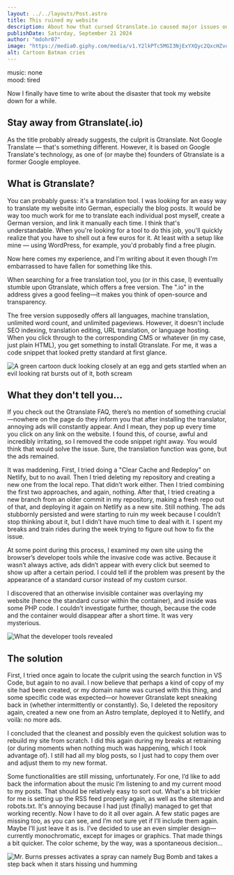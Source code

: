 ```yaml
---
layout: ../../layouts/Post.astro
title: This ruined my website
description: About how that cursed Gtranslate.io caused major issues on my website, leading me to rebuild it from scratch, don't make the same mistake that I did
publishDate: Saturday, September 21 2024
author: "mdohr07"
image: "https://media0.giphy.com/media/v1.Y2lkPTc5MGI3NjExYXQyc2QxcHZvdGVzbzJkYmFicmdrbmU2Zm45N3FqdmF2anpveXRjZCZlcD12MV9pbnRlcm5hbF9naWZfYnlfaWQmY3Q9Zw/otP85UTRethni/giphy.webp"
alt: Cartoon Batman cries
---
```

music: none<br>
mood: tired

Now I finally have time to write about the disaster that took my website down for a while.

## Stay away from Gtranslate(.io)

As the title probably already suggests, the culprit is Gtranslate. Not Google Translate — that's something different. However, it is based on Google Translate's technology, as one of (or maybe the) founders of Gtranslate is a former Google employee.

## What is Gtranslate?

You can probably guess: it's a translation tool. I was looking for an easy way to translate my website into German, especially the blog posts. It would be way too much work for me to translate each individual post myself, create a German version, and link it manually each time. I think that's understandable. When you're looking for a tool to do this job, you'll quickly realize that you have to shell out a few euros for it. At least with a setup like mine — using WordPress, for example, you'd probably find a free plugin.

Now here comes my experience, and I'm writing about it even though I'm embarrassed to have fallen for something like this.

When searching for a free translation tool, you (or in this case, I) eventually stumble upon Gtranslate, which offers a free version. The ".io" in the address gives a good feeling—it makes you think of open-source and transparency.

The free version supposedly offers all languages, machine translation, unlimited word count, and unlimited pageviews. However, it doesn't include SEO indexing, translation editing, URL translation, or language hosting. When you click through to the corresponding CMS or whatever (in my case, just plain HTML), you get something to install Gtranslate. For me, it was a code snippet that looked pretty standard at first glance.

<img src="https://media0.giphy.com/media/v1.Y2lkPTc5MGI3NjExbWJoa3l3dnExbnBuc2xqcmVtbjRlaHJrbGp0Y2I2Z2lveTY0anR5cCZlcD12MV9pbnRlcm5hbF9naWZfYnlfaWQmY3Q9Zw/3CU1UFsYwVNZhsCs4j/giphy.webp" alt="A green cartoon duck looking closely at an egg and gets startled when an evil looking rat bursts out of it, both scream">

## What they don't tell you...

If you check out the Gtranslate FAQ, there’s no mention of something crucial—nowhere on the page do they inform you that after installing the translator, annoying ads will constantly appear. And I mean, they pop up every time you click on any link on the website. I found this, of course, awful and incredibly irritating, so I removed the code snippet right away. You would think that would solve the issue. Sure, the translation function was gone, but the ads remained.

It was maddening. First, I tried doing a "Clear Cache and Redeploy" on Netlify, but to no avail. Then I tried deleting my repository and creating a new one from the local repo. That didn’t work either. Then I tried combining the first two approaches, and again, nothing. After that, I tried creating a new branch from an older commit in my repository, making a fresh repo out of that, and deploying it again on Netlify as a new site. Still nothing. The ads stubbornly persisted and were starting to ruin my week because I couldn’t stop thinking about it, but I didn’t have much time to deal with it. I spent my breaks and train rides during the week trying to figure out how to fix the issue.

At some point during this process, I examined my own site using the browser’s developer tools while the invasive code was active. Because it wasn’t always active, ads didn’t appear with every click but seemed to show up after a certain period. I could tell if the problem was present by the appearance of a standard cursor instead of my custom cursor.

I discovered that an otherwise invisible container was overlaying my website (hence the standard cursor within the container), and inside was some PHP code. I couldn’t investigate further, though, because the code and the container would disappear after a short time. It was very mysterious.

<img src="/assets/blog/2024-09/debugging.png" alt="What the developer tools revealed">

## The solution

First, I tried once again to locate the culprit using the search function in VS Code, but again to no avail. I now believe that perhaps a kind of copy of my site had been created, or my domain name was cursed with this thing, and some specific code was expected—or however Gtranslate kept sneaking back in (whether intermittently or constantly). So, I deleted the repository again, created a new one from an Astro template, deployed it to Netlify, and voilà: no more ads.

I concluded that the cleanest and possibly even the quickest solution was to rebuild my site from scratch. I did this again during my breaks at retraining (or during moments when nothing much was happening, which I took advantage of). I still had all my blog posts, so I just had to copy them over and adjust them to my new format.

Some functionalities are still missing, unfortunately. For one, I’d like to add back the information about the music I’m listening to and my current mood to my posts. That should be relatively easy to sort out. What's a bit trickier for me is setting up the RSS feed properly again, as well as the sitemap and robots.txt. It's annoying because I had just (finally) managed to get that working recently. Now I have to do it all over again. A few static pages are missing too, as you can see, and I’m not sure yet if I’ll include them again. Maybe I’ll just leave it as is. I’ve decided to use an even simpler design—currently monochromatic, except for images or graphics. That made things a bit quicker. The color scheme, by the way, was a spontaneous decision...

<img src="https://i.giphy.com/3o6MbfslpSgZQhgaPK.webp" alt="Mr. Burns presses activates a spray can namely Bug Bomb and takes a step back when it stars hissing und humming">